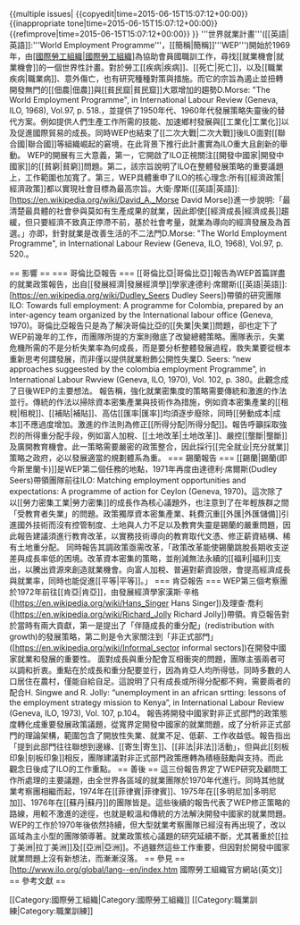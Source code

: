 {{multiple issues|
{{copyedit|time=2015-06-15T15:07:12+00:00}}
{{inappropriate tone|time=2015-06-15T15:07:12+00:00}}
{{refimprove|time=2015-06-15T15:07:12+00:00}}
}}
'''世界就業計畫'''([[英語|英語]]:'''World Employment Programme'''，[[簡稱|簡稱]]'''WEP''')開始於1969年，由[[國際勞工組織|國際勞工組織]]([[簡稱|簡稱]]ILO)為協助會員國職訓工作，尋找[[就業機會|就業機會]]的一個世界性計畫。對於勞工[[疾病|疾病]]、[[死亡|死亡]]，以及[[職業疾病|職業病]]、意外傷亡，也有研究種種對策與措施。而它的宗旨為遏止並扭轉開發無門的[[佃農|佃農]]與[[貧民窟|貧民窟]]大眾增加的趨勢<ref>D.Morse: "The World Employment Programme", in International Labour Review (Geneva, ILO, 1968), Vol.97, p. 518.</ref>，並提供了1950年代、1960年代發展策略失靈後的替代方案。例如提供人們生產工作所需的技能、加速鄉村發展與[[工業化|工業化]]以及促進國際貿易的成長。同時WEP也結束了[[二次大戰|二次大戰]]後ILO面對[[聯合國|聯合國]]等組織崛起的窘境，在此背景下推行此計畫實為ILO重大且創新的舉動。
WEP的開展有三大意義，第一，它開啟了ILO正視關注[[開發中國家|開發中國家]]的[[貧窮|貧窮]]問題。第二，該宗旨說明了ILO在整體發展策略的重要議題上，工作範圍也加寬了。第三，WEP具體重申了ILO的核心理念:所有[[經濟政策|經濟政策]]都以實現社會目標為最高宗旨。大衛‧摩斯([[英語|英語]]:[https://en.wikipedia.org/wiki/David_A._Morse David Morse])進一步說明:「最清楚最具體的社會參與莫如有生產成果的就業，因此即使[[經濟成長|經濟成長]]趨緩，但只要經濟不致真正停滯不前，基於社會考量，就業為導向的經濟發展及為首選。」亦即，針對就業是改善生活的不二法門<ref>D.Morse: "The World Employment Programme", in International Labour Review (Geneva, ILO, 1968), Vol.97, p. 520.</ref>。

== 影響 ==
=== 哥倫比亞報告 ===
[[哥倫比亞|哥倫比亞]]報告為WEP首篇詳盡的就業政策報告，出自[[發展經濟|發展經濟學]]學家達德利‧席爾斯([[英語|英語]]:[https://en.wikipedia.org/wiki/Dudley_Seers Dudley Seers])帶領的研究團隊<ref>ILO: Towards full employment: A programme for Colombia, prepared by an inter-agency team organized by the International labour office (Geneva, 1970)</ref>。哥倫比亞報告只是為了解決哥倫比亞的[[失業|失業]]問題，卻也定下了WEP前幾年的工作，而團隊所提的方案則徹底了改變總體策略。團隊表示，失業危機所需的不是分析失業率為何成長，而是要分析整體發展過程，救失業要從根本重新思考何謂發展，而非僅以提供就業粉飾公開性失業<ref>D. Seers: “new approaches suggeested by the colombia employment Programme”, in International Labour Rwview (Geneva, ILO, 1970), Vol. 102, p. 380</ref>。此觀念成了日後WEP的主要想法。
報告稱，強化就業密集度的策略需要傳統和激進的作法並行。傳統的作法以掃除資本密集產業與技術作為措施，例如資本密集產業的[[租稅|租稅]]、[[補貼|補貼]]、高估[[匯率|匯率]]均須逐步廢除，同時[[勞動成本|成本]]不應過度增加。激進的作法則為修正[[所得分配|所得分配]]。報告呼籲採取強烈的所得重分配手段，例如富人加稅、[[土地改革|土地改革]]、嚴控[[壟斷|壟斷]]及廣開教育機會。此一策略需要嚴密的政策整合，因此採行[[完全就业|充分就業]]策略之政府，必以發展適當的規劃體系為重。
=== 錫蘭報告 ===
[[錫蘭|錫蘭(即今斯里蘭卡)]]是WEP第二個任務的地點，1971年再度由達德利‧席爾斯(Dudley Seers)帶領團隊前往<ref>ILO: Matching employment opportunities and expectations: A programme of action for Ceylon (Geneva, 1970)</ref>。這次除了以[[勞力密集工業|勞力密集]]的成長作為核心議題外，也注意到了在年輕族群之間「受教育者失業」的問題。政策獨厚資本密集產業、耗費沉重[[外匯|外匯儲備]]引進國外技術而沒有控管制度、土地與人力不足以及教育失靈是錫蘭的嚴重問題，因此報告建議須進行教育改革，以實務技術導向的教育取代文憑、修正薪資結構、稀有土地重分配。
同時報告其調政策亟需改革，「政策改革能使錫蘭跳脫長期收支逆差與成長率低的困境。改革資本密集的策略，並削減無法永續的[[福利|福利]]支出，以騰出資源來創造就業機會。向富人加稅、普遍對薪資設限，會提高經濟成長與就業率，同時也能促進[[平等|平等]]。」
=== 肯亞報告 ===
WEP第三個考察團於1972年前往[[肯亞|肯亞]]，由發展經濟學家漢斯‧辛格([https://en.wikipedia.org/wiki/Hans_Singer Hans Singer])及理查‧喬利([https://en.wikipedia.org/wiki/Richard_Jolly Richard Jolly])帶領。肯亞報告對於當時有兩大貢獻，第一是提出了「伴隨成長的重分配」(redistribution with growth)的發展策略，第二則是令大家關注到「非正式部門」([https://en.wikipedia.org/wiki/Informal_sector informal sectors])在開發中國家就業和發展的重要性。
面對成長與重分配會互相衝突的問題，團隊主張兩者可以調和折衷。重點在於成長和重分配要並行，因為肯亞人均所得低，同時多數的人口居住在農村，僅能自給自足。這說明了只有成長或所得分配都不夠，需要兩者的配合<ref>H. Singwe and R. Jolly: “unemployment in an african srtting: lessons of the employment strategy mission to Kenya”, in International Labour Review (Geneva, ILO, 1973), Vol. 107, p.104</ref>。
報告將開發中國家對非正式部門的政策態度轉化成重要發展政策議題，從寬界定開發中國家的就業問題，成了分析非正式部門的理論架構，範圍包含了開放性失業、就業不足、低薪、工作收益低。報告指出「提到此部門往往聯想到邊緣、[[寄生|寄生]]、[[非法|非法]]活動」，但與此[[刻板印象|刻板印象]]相反，團隊建議對非正式部門政策應轉為積極鼓勵與支持。而此觀念日後成了ILO的工作重點。
== 善後 ==
這三份報告界定了WEP研究及顧問工作所處理的主要議題，由全世界各區域的就業團隊於1970年代進行。同時其他就業考察團相繼而起，1974年在[[菲律賓|菲律賓]]、1975年在[[多明尼加|多明尼加]]、1976年在[[蘇丹|蘇丹]]的團隊皆是。這些後續的報告代表了WEP修正策略的路線，用較不激進的途徑，也就是較溫和傳統的方法解決開發中國家的就業問題。
WEP的工作於1970年後依然持續，但大型就業考察團隊已經沒有再出現了，改以區域為主小型的團隊領導著。就業政策核心議題的研究延續不斷，尤其著重於[[拉丁美洲|拉丁美洲]]及[[亞洲|亞洲]]。不過雖然這些工作重要，但因對於開發中國家就業問題上沒有新想法，而漸漸沒落。
== 參見 ==
[http://www.ilo.org/global/lang--en/index.htm 國際勞工組織官方網站(英文)]
== 參考文獻 ==

[[Category:國際勞工組織|Category:國際勞工組織]]
[[Category:職業訓練|Category:職業訓練]]